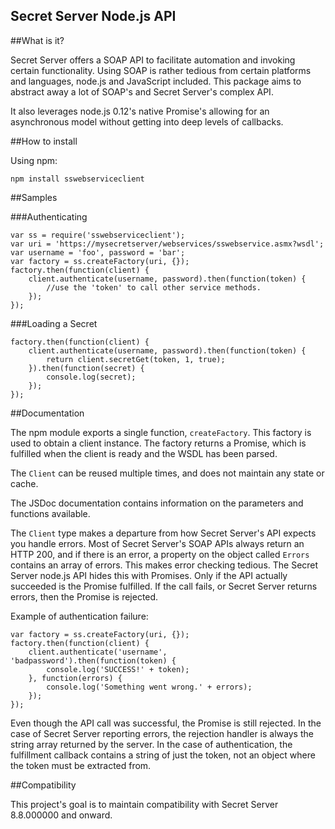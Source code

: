Secret Server Node.js API
----

##What is it?

Secret Server offers a SOAP API to facilitate automation and invoking certain functionality. Using SOAP is rather
tedious from certain platforms and languages, node.js and JavaScript included. This package aims to abstract away
a lot of SOAP's and Secret Server's complex API.

It also leverages node.js 0.12's native Promise's allowing for an asynchronous model without getting into deep
levels of callbacks.

##How to install

Using npm:

    npm install sswebserviceclient
    
##Samples

###Authenticating

    var ss = require('sswebserviceclient');
    var uri = 'https://mysecretserver/webservices/sswebservice.asmx?wsdl';
    var username = 'foo', password = 'bar';
    var factory = ss.createFactory(uri, {});
    factory.then(function(client) {
        client.authenticate(username, password).then(function(token) {
            //use the 'token' to call other service methods.
        });
    });
    
###Loading a Secret

    factory.then(function(client) {
        client.authenticate(username, password).then(function(token) {
            return client.secretGet(token, 1, true);
        }).then(function(secret) {
            console.log(secret);
        });
    });
    
##Documentation

The npm module exports a single function, `createFactory`. This factory is used to obtain a client instance.
The factory returns a Promise, which is fulfilled when the client is ready and the WSDL has been parsed.

The `Client` can be reused multiple times, and does not maintain any state or cache. 

The JSDoc documentation contains information on the parameters and functions available.

The `Client` type makes a departure from how Secret Server's API expects you handle errors. Most of Secret Server's
SOAP APIs always return an HTTP 200, and if there is an error, a property on the object called `Errors` contains an
array of errors. This makes error checking tedious. The Secret Server node.js API hides this with Promises. Only if
the API actually succeeded is the Promise fulfilled. If the call fails, or Secret Server returns errors, then the 
Promise is rejected.

Example of authentication failure:

    var factory = ss.createFactory(uri, {});
    factory.then(function(client) {
        client.authenticate('username', 'badpassword').then(function(token) {
            console.log('SUCCESS!' + token);
        }, function(errors) {
            console.log('Something went wrong.' + errors);
        });
    });
    
Even though the API call was successful, the Promise is still rejected. In the case of Secret Server reporting
errors, the rejection handler is always the string array returned by the server. In the case of authentication,
the fulfillment callback contains a string of just the token, not an object where the token must be extracted from.

##Compatibility

This project's goal is to maintain compatibility with Secret Server 8.8.000000 and onward.